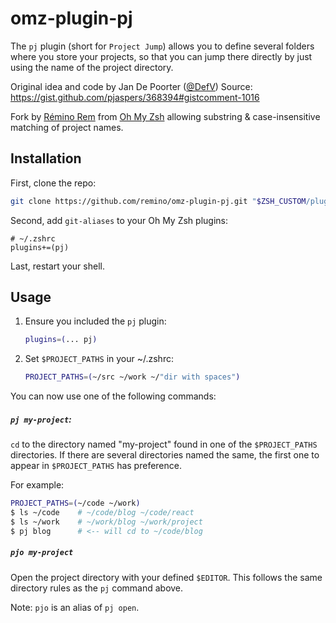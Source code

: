 # omz-plugin-pj

The `pj` plugin (short for `Project Jump`) allows you to define several
folders where you store your projects, so that you can jump there directly
by just using the name of the project directory.

Original idea and code by Jan De Poorter ([@DefV](https://github.com/DefV))
Source: https://gist.github.com/pjaspers/368394#gistcomment-1016

Fork by [Rémino Rem](https://remino.net/) from
[Oh My Zsh](https://github.com/ohmyzsh/ohmyzsh/tree/master/plugins/pj) allowing
substring & case-insensitive matching of project names.

## Installation

First, clone the repo:

```sh
git clone https://github.com/remino/omz-plugin-pj.git "$ZSH_CUSTOM/plugins/pj"
```

Second, add `git-aliases` to your Oh My Zsh plugins:

```
# ~/.zshrc
plugins+=(pj)
```

Last, restart your shell.

## Usage

1. Ensure you included the `pj` plugin:

   ```zsh
   plugins=(... pj)
   ```

2. Set `$PROJECT_PATHS` in your ~/.zshrc:

   ```zsh
   PROJECT_PATHS=(~/src ~/work ~/"dir with spaces")
   ```

You can now use one of the following commands:

##### `pj my-project`:

`cd` to the directory named "my-project" found in one of the `$PROJECT_PATHS`
directories. If there are several directories named the same, the first one
to appear in `$PROJECT_PATHS` has preference.

For example:
```zsh
PROJECT_PATHS=(~/code ~/work)
$ ls ~/code    # ~/code/blog ~/code/react
$ ls ~/work    # ~/work/blog ~/work/project
$ pj blog      # <-- will cd to ~/code/blog
```

##### `pjo my-project`

Open the project directory with your defined `$EDITOR`. This follows the same
directory rules as the `pj` command above.

Note: `pjo` is an alias of `pj open`.
